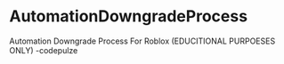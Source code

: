# AutomationDowngradeProcess
Automation Downgrade Process For Roblox (EDUCITIONAL PURPOESES ONLY) -codepulze
